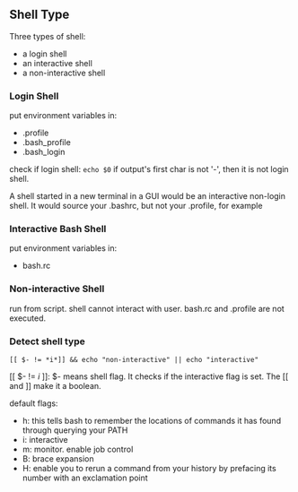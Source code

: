 ## Shell Type ##

Three types of shell: 

* a login shell
* an interactive shell 
* a non-interactive shell  

### Login Shell ###  

put environment variables in: 
* .profile
* .bash_profile 
* .bash_login 

check if login shell: ``` echo $0 ```  if output's first char is not '-', then it is not login shell. 

A shell started in a new terminal in a GUI would be an interactive non-login shell. It would source your .bashrc, but not your .profile, for example
### Interactive Bash Shell ### 

put environment variables in: 
* bash.rc 

### Non-interactive Shell ### 
run from script. shell cannot interact with user. bash.rc and .profile are not executed.    


### Detect shell type 
``` [[ $- != *i*]] && echo "non-interactive" || echo "interactive" ```   

[[ $- != *i* ]]: $- means shell flag. It checks if the interactive flag is set. The [[ and ]] make it a boolean. 

default flags: 

* h: this tells bash to remember the locations of commands it has found through querying your PATH
* i: interactive
* m: monitor. enable job control 
* B: brace expansion 
* H: enable you to rerun a command from your history by prefacing its number with an exclamation point
